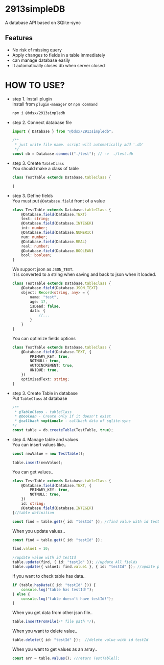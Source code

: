 # 2913simpleDB
A database API based on SQlite-sync

## Features
- No risk of missing query
- Apply changes to fields in a table immediately
- can manage database easily
- It automatically closes db when server closed

# HOW TO USE?
- step 1. Install plugin
    <br> Install from `plugin-manager` or `npm command`
    ```sh
    npm i @bdsx/2913simpledb
    ```
- step 2. Connect database file
    ```ts
    import { Database } from "@bdsx/2913simpledb";

    /**
     * just write file name. script will automatically add '.db'
     */
    const db = Database.connect("./test"); // ->  ./test.db
    ```
- step 3. Create `TableClass`
    <br>You should make a class of table
    ```ts
    class TestTable extends Database.tableClass {

    }
    ```
- step 3. Define fields
    <br>You must put `@Database.field` front of a value
    ```ts
    class TestTable extends Database.tableClass {
        @Database.field(Database.TEXT)
        text: string;
        @Database.field(Database.INTEGER)
        int: number;
        @Database.field(Database.NUMERIC)
        num: number;
        @Database.field(Database.REAL)
        real: number;
        @Database.field(Database.BOOLEAN)
        bool: boolean;
    }
    ```
    We support json as `JSON_TEXT`.
    <br>It is converted to a string when saving and back to json when it loaded.
    ```ts
    class TestTable extends Database.tableClass {
        @Database.field(Database.JSON_TEXT)
        object: Record<string, any> = {
            name: "test",
            age: 17,
            isDead: false,
            data: {
                //...
            }
        }
    }
    ```
    You can optimize fields options
    ```ts
    class TestTable extends Database.tableClass {
        @Database.field(Database.TEXT, {
            PRIMARY_KEY: true,
            NOTNULL: true,
            AUTOINCREMENT: true,
            UNIQUE: true,
        })
        optimizedText: string;
    }
    ```
- step 3. Create Table in database
    <br>Put `TableClass` at database
    ```ts
    /**
     * @TableClass - tableClass
     * @boolean - Create only if it doesn't exist
     * @callback <optional> - callback data of sqlite-sync
    */
    const table = db.createTable(TestTable, true);
    ```
- step 4. Manage table and values
    <br>You can insert values like..
    ```ts
    const newValue = new TestTable();

    table.insert(newValue);
    ```
    You can get values..
    ```ts
    class TestTable extends Database.tableClass {
        @Database.field(Database.TEXT, {
            PRIMARY_KEY: true,
            NOTNULL: true,
        })
        id: string;
        @Database.field(Database.INTEGER)
    }//table definition

    const find = table.get({ id: "testId" }); //find value with id testId
    ```
    When you update values..
    ```ts
    const find = table.get({ id: "testId" });

    find.value1 = 10;

    //update value with id testId
    table.update(find, { id: "testId" }); //update All fields
    table.update({ value1: find.value1 }, { id: "testId" }); //update particular fields
    ```
    If you want to check table has data..
    ```ts
    if (table.hasData({ id: "testId" })) {
        console.log("table has testId!");
    } else {
        console.log("table doesn't have testId!");
    }
    ```
    When you get data from other json file..
    ```ts
    table.insertFromFile(/* file path */);
    ```
    When you want to delete value..
    ```ts
    table.delete({ id: "testId" });  //delete value with id testId
    ```
    When you want to get values as an array..
    ```ts
    const arr = table.values(); //return TestTable[];
    ```